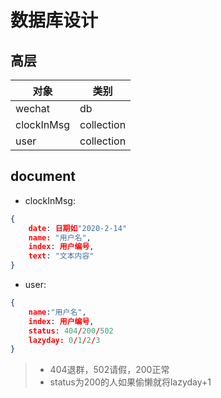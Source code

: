# 数据库设计
## 高层
| 对象       | 类别       |
| ---------- | ---------- |
| wechat     | db         |
| clockInMsg | collection |
| user       | collection |
## document
* clockInMsg: 
```json
{
    date: 日期如"2020-2-14"
    name: "用户名",
    index: 用户编号,
    text: "文本内容"
}
```
* user:
```json
{
    name:"用户名",
    index: 用户编号,
    status: 404/200/502 
    lazyday: 0/1/2/3
}
```
> * 404退群，502请假，200正常
> * status为200的人如果偷懒就将lazyday+1
